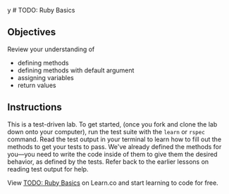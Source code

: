 y # TODO: Ruby Basics

## Objectives

Review your understanding of

* defining methods
* defining methods with default argument
* assigning variables
* return values

## Instructions

This is a test-driven lab. To get started, (once you fork and clone the lab down
onto your computer), run the test suite with the `learn` or `rspec` command.
Read the test output in your terminal to learn how to fill out the methods to
get your tests to pass. We've already defined the methods for you––you need to
write the code inside of them to give them the desired behavior, as defined by
the tests. Refer back to the earlier lessons on reading test output for help. 

<p data-visibility='hidden'>View <a href='https://learn.co/lessons/todo-ruby-basics' title='TODO: Ruby Basics'>TODO: Ruby Basics</a> on Learn.co and start learning to code for free.</p>
